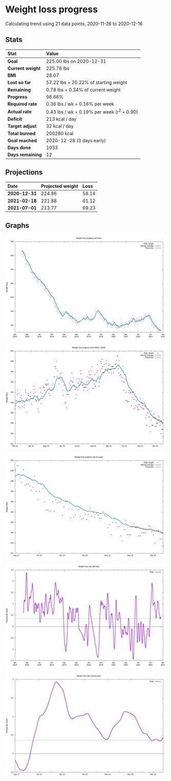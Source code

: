 # Weight loss progress

Calculating trend using 21 data points, 2020-11-26 to 2020-12-16

## Stats

Stat|Value
:-|:-
**Goal**|225.00 lbs on 2020-12-31
**Current weight**|225.78 lbs
**BMI**|28.07
**Lost so far**|57.22 lbs = 20.22% of starting weight
**Remaining**|0.78 lbs =  0.34% of current  weight
**Progress**|98.66%
**Required rate**|0.36 lbs / wk = 0.16% per week
**Actual rate**|0.43 lbs / wk = 0.19% per week  (r<sup>2</sup> = 0.90)
**Deficit**|213 kcal / day
**Target adjust**|32 kcal / day
**Total burned**|200280 kcal
**Goal reached**|2020-12-28 (3 days early)
**Days done**|1033
**Days remaining**|12

## Projections

Date|Projected weight|Loss
:-|:-|:-
**2020-12-31**|224.86|58.14
**2021-02-18**|221.88|61.12
**2021-07-01**|213.77|69.23

## Graphs

![](weight-graph-alltime.png)

![](weight-graph-covid.png)

![](weight-graph-recent.png)

![](rate-graph-alltime.png)

![](rate-graph-recent.png)
